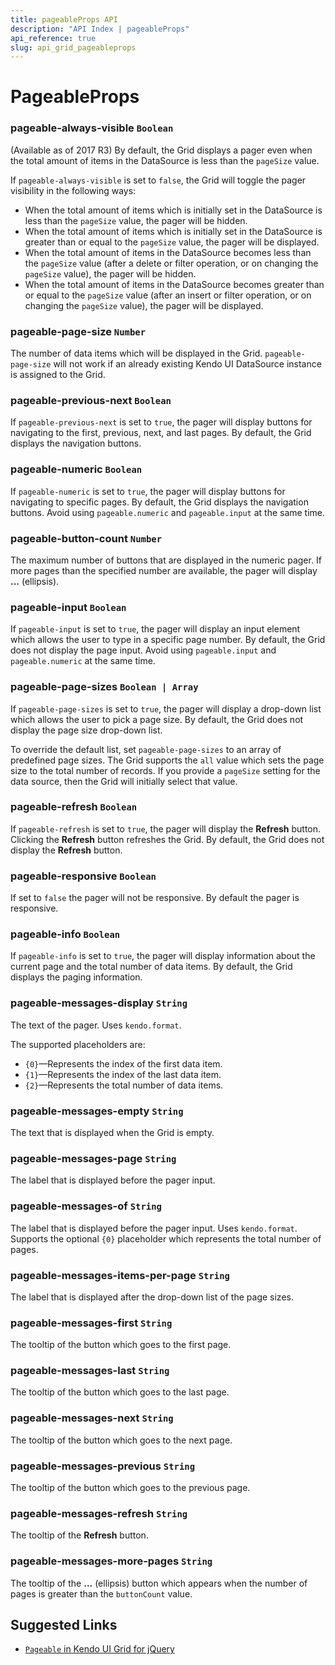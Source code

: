 ```yaml
---
title: pageableProps API
description: "API Index | pageableProps"
api_reference: true
slug: api_grid_pageableprops
---
```


# PageableProps

### pageable-always-visible `Boolean`

(Available as of 2017 R3) By default, the Grid displays a pager even when the total amount of items in the DataSource is less than the `pageSize` value.

If `pageable-always-visible` is set to `false`, the Grid will toggle the pager visibility in the following ways:

* When the total amount of items which is initially set in the DataSource is less than the `pageSize` value, the pager will be hidden.
* When the total amount of items which is initially set in the DataSource is greater than or equal to the `pageSize` value, the pager will be displayed.
* When the total amount of items in the DataSource becomes less than the `pageSize` value (after a delete or filter operation, or on changing the `pageSize` value), the pager will be hidden.
* When the total amount of items in the DataSource becomes greater than or equal to the `pageSize` value (after an insert or filter operation, or on changing the `pageSize` value), the pager will be displayed.

### pageable-page-size `Number`

The number of data items which will be displayed in the Grid. `pageable-page-size` will not work if an already existing Kendo UI DataSource instance is assigned to the Grid.

### pageable-previous-next `Boolean`

If `pageable-previous-next` is set to `true`, the pager will display buttons for navigating to the first, previous, next, and last pages. By default, the Grid displays the navigation buttons.

### pageable-numeric `Boolean`

If `pageable-numeric` is set to `true`, the pager will display buttons for navigating to specific pages. By default, the Grid displays the navigation buttons. Avoid using `pageable.numeric` and `pageable.input` at the same time.

### pageable-button-count `Number`

The maximum number of buttons that are displayed in the numeric pager. If more pages than the specified number are available, the pager will display **...** (ellipsis).

### pageable-input `Boolean`

If `pageable-input` is set to `true`, the pager will display an input element which allows the user to type in a specific page number. By default, the Grid does not display the page input. Avoid using `pageable.input` and `pageable.numeric` at the same time.

### pageable-page-sizes `Boolean | Array`

If `pageable-page-sizes` is set to `true`, the pager will display a drop-down list which allows the user to pick a page size. By default, the Grid does not display the page size drop-down list.

To override the default list, set `pageable-page-sizes` to an array of predefined page sizes. The Grid supports the `all` value which sets the page size to the total number of records. If you provide a `pageSize` setting for the data source, then the Grid will initially select that value.

### pageable-refresh `Boolean`

If `pageable-refresh` is set to `true`, the pager will display the **Refresh** button. Clicking the **Refresh** button refreshes the Grid. By default, the Grid does not display the **Refresh** button.

### pageable-responsive `Boolean`

If set to `false` the pager will not be responsive. By default the pager is responsive.

### pageable-info `Boolean`

If `pageable-info` is set to `true`, the pager will display information about the current page and the total number of data items. By default, the Grid displays the paging information.

### pageable-messages-display `String`

The text of the pager. Uses `kendo.format`.

The supported placeholders are:

* `{0}`&mdash;Represents the index of the first data item.
* `{1}`&mdash;Represents the index of the last data item.
* `{2}`&mdash;Represents the total number of data items.

### pageable-messages-empty `String`

The text that is displayed when the Grid is empty.

### pageable-messages-page `String`

The label that is displayed before the pager input.

### pageable-messages-of `String`

The label that is displayed before the pager input. Uses `kendo.format`. Supports the optional `{0}` placeholder which represents the total number of pages.

### pageable-messages-items-per-page `String`

The label that is displayed after the drop-down list of the page sizes.

### pageable-messages-first `String`

The tooltip of the button which goes to the first page.

### pageable-messages-last `String`

The tooltip of the button which goes to the last page.

### pageable-messages-next `String`

The tooltip of the button which goes to the next page.

### pageable-messages-previous `String`

The tooltip of the button which goes to the previous page.

### pageable-messages-refresh `String`

The tooltip of the **Refresh** button.

### pageable-messages-more-pages `String`

The tooltip of the **...** (ellipsis) button which appears when the number of pages is greater than the `buttonCount` value.

## Suggested Links

* [`Pageable` in Kendo UI Grid for jQuery](https://docs.telerik.com/kendo-ui/api/javascript/ui/grid/configuration/pageable)
